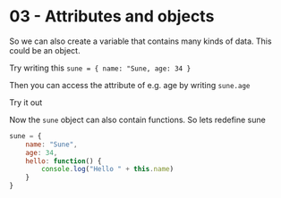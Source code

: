 # 03 - Attributes and objects

So we can also create a variable that contains many kinds of data. This could be an object.

Try writing this
`sune = { name: "Sune, age: 34 }`

Then you can access the attribute of e.g. age by writing
`sune.age`

Try it out

Now the `sune` object can also contain functions. So lets redefine sune

```javascript
sune = {
    name: "Sune",
    age: 34,
    hello: function() {
        console.log("Hello " + this.name)
    }
}
```

